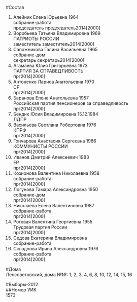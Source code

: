 #Состав  
1. Алейник Елена Юрьевна 1964  
    собрание-работа  
    председатель председатель2014[2000]  
2. Воробьева Татьяна Владимировна 1969  
    ПАТРИОТЫ РОССИИ  
    заместитель заместитель2014[2000]  
3. Сапожникова Галина Васильевна 1965  
    собрание-дом  
    секретарь секретарь2014[2000]  
4. Агамаева Юлия Григорьевна 1973  
    ПАРТИЯ ЗА СПРАВЕДЛИВОСТЬ  
    прг2014[2000]  
5. Антоненко Лариса Анатольевна 1970  
    СР  
    прг2014[2000]  
6. Баранова Елена Анатольевна 1957  
    Российская партия пенсионеров за справедливость  
    прг2014[2000]  
7. Бендик Юлия Владимировна 15.12.1984  
    ЛДПР  
8. Васильева Светлана Робертовна 1976  
    КПРФ  
    прг2014[2000]  
9. Гончарова Анастасия Сергеевна 1986  
    КОММУНИСТЫ РОССИИ  
    прг2014[2000]  
10. Иванов Дмитрий Алексеевич 1983  
    ЕР  
    прг2014[2000]  
11. Козионова Валентина Николаевна 1958  
    собрание-работа  
    прг2014[2000]  
12. Логунова Тамара Александровна 1950  
    собрание-дом  
    прг2014[2000]  
13. Николаева Елена Валентиновна 1987  
    собрание-работа  
    прг2014[2000]  
14. Роговая Валентина Георгиевна 1955  
    Трудовая партия России  
    прг2014[2000]  
15. Седова Екатерина Владимировна  
    собрание-работа  
16. Складнова Ирина Александровна 1976  
    собрание-работа  
    прг2014[2000]  
  
#Дома  
Ленсоветовский, дома №№: 1, 2, 3, 4, 6, 8, 10, 12, 14, 15, 16  
  
#Выборы-2012  
##Номер УИК  
1573  
